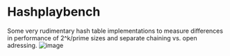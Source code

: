 # Hashplaybench
Some very rudimentary hash table implementations to measure differences in performance of 2^k/prime sizes and separate chaining vs. open adressing.
![image](https://user-images.githubusercontent.com/42412964/119558928-50a0d000-bda2-11eb-9aaf-d7e6aaa33da9.png)
